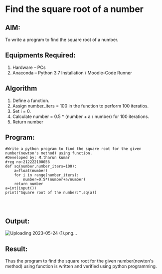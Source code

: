 # Find the square root of a number

## AIM:
To write a program to find the square root of a number.

## Equipments Required:
1. Hardware – PCs
2. Anaconda – Python 3.7 Installation / Moodle-Code Runner

## Algorithm
1. Define a function.
2. Assign number_iters = 100 in the function to perform 100 iteratios.
3. Set i = 0.
4. Calculate  number = 0.5 * (number + a / number) for 100 iterations.
5. Return number

## Program:
```
#Write a python program to find the square root for the given number(newton's method) using function.
#Developed by: M.tharun kumar
#reg no:212222100056
def sq(number,number_iters=100):
    a=float(number)
    for i in range(number_iters):
        number=0.5*(number+a/number)
    return number
a=int(input())
print("Square root of the number:",sq(a))
 
    
    
```

## Output:

![Uploading 2023-05-24 (1).png…]()



## Result:
Thus the program to find the square root for the given number(newton's method) using function is written and verified using python programming.
